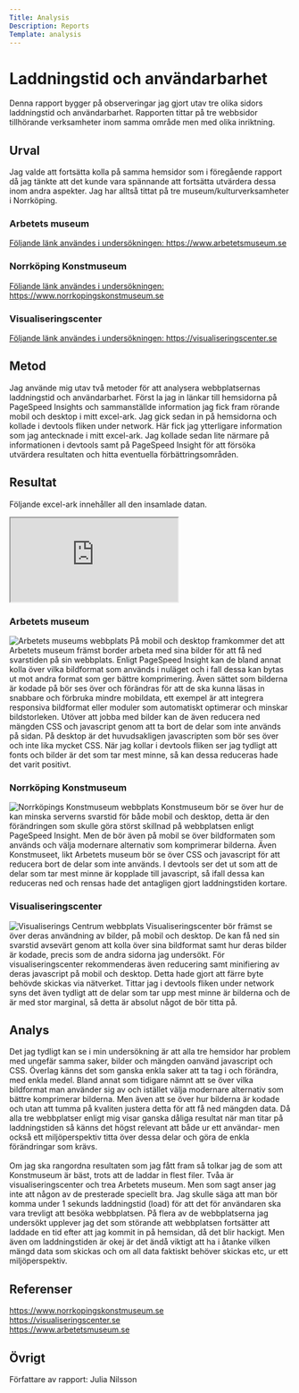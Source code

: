 ```yaml
---
Title: Analysis
Description: Reports
Template: analysis
---
```


Laddningstid och användarbarhet
=======================

Denna rapport bygger på observeringar jag gjort utav tre olika sidors laddningstid och användarbarhet. Rapporten tittar på tre webbsidor tillhörande verksamheter inom samma område men med olika inriktning.

Urval
-----------------------

Jag valde att fortsätta kolla på samma hemsidor som i föregående rapport då jag tänkte att det kunde vara spännande att fortsätta utvärdera dessa inom andra aspekter. Jag har alltså tittat på tre museum/kulturverksamheter i Norrköping.
<h3>Arbetets museum</h3>
<a href="https://www.arbetetsmuseum.se">Följande länk användes i undersökningen: https://www.arbetetsmuseum.se</a>

<h3>Norrköping Konstmuseum</h3>
<a href="https://www.norrkopingskonstmuseum.se">Följande länk användes i undersökningen: https://www.norrkopingskonstmuseum.se</a>

<h3>Visualiseringscenter</h3>
<a href="https://visualiseringscenter.se">Följande länk användes i undersökningen: https://visualiseringscenter.se</a>

Metod
-----------------------

Jag använde mig utav två metoder för att analysera webbplatsernas laddningstid och användarbarhet. Först la jag in länkar till hemsidorna på PageSpeed Insights och sammanställde information jag fick fram rörande mobil och desktop i mitt excel-ark. Jag gick sedan in på hemsidorna och kollade i devtools fliken under network. Här fick jag ytterligare information som jag antecknade i mitt excel-ark. Jag kollade sedan lite närmare på informationen i devtools samt på PageSpeed Insight för att försöka utvärdera resultaten och hitta eventuella förbättringsområden.

Resultat
-----------------------

Följande excel-ark innehåller all den insamlade datan.
<iframe class="excel-results" src="https://docs.google.com/spreadsheets/d/e/2PACX-1vTgpEuLSxpNE2FgUnnmpBgFOr-kszAcZZHcDwtDbteRwD-Qp4IA07cQtjtG2kBqfnS3oixmu1IUddVp/pubhtml?gid=0&amp;single=true&amp;widget=true&amp;headers=false"></iframe>

<h3>Arbetets museum</h3>
<img src="%base_url%/content/analysis/img/arbetsmuseet.png" alt="Arbetets museums webbplats">
På mobil och desktop framkommer det att Arbetets museum främst border arbeta med sina bilder för att få ned svarstiden på sin webbplats. Enligt PageSpeed Insight kan de bland annat kolla över vilka bildformat som används i nuläget och i fall dessa kan bytas ut mot andra format som ger bättre komprimering. Även sättet som bilderna är kodade på bör ses över och förändras för att de ska kunna läsas in snabbare och förbruka mindre mobildata, ett exempel är att integrera responsiva bildformat eller moduler som automatiskt optimerar och minskar bildstorleken. Utöver att jobba med bilder kan de även reducera ned mängden CSS och javascript genom att ta bort de delar som inte används på sidan. På desktop är det huvudsakligen javascripten som bör ses över och inte lika mycket CSS. När jag kollar i devtools fliken ser jag tydligt att fonts och bilder är det som tar mest minne, så kan dessa reduceras hade det varit positivt.

<h3>Norrköping Konstmuseum</h3>
<img src="%base_url%/content/analysis/img/konstmuseet.png" alt="Norrköpings Konstmuseum webbplats">
Konstmuseum bör se över hur de kan minska serverns svarstid för både mobil och desktop, detta är den förändringen som skulle göra störst skillnad på webbplatsen enligt PageSpeed Insight. Men de bör även på mobil se över bildformaten som används och välja modernare alternativ som komprimerar bilderna. Även Konstmuseet, likt Arbetets museum bör se över CSS och javascript för att reducera bort de delar som inte används. I devtools ser det ut som att de delar som tar mest minne är kopplade till javascript, så ifall dessa kan reduceras ned och rensas hade det antagligen gjort laddningstiden kortare.

<h3>Visualiseringscenter</h3>
<img src="%base_url%/content/analysis/img/visualiseringsc.png" alt="Visualiserings Centrum webbplats">
Visualiseringscenter bör främst se över deras användning av bilder, på mobil och desktop. De kan få ned sin svarstid avsevärt genom att kolla över sina bildformat samt hur deras bilder är kodade, precis som de andra sidorna jag undersökt. För visualiseringscenter rekommenderas även reducering samt minifiering av deras javascript på mobil och desktop. Detta hade gjort att färre byte behövde skickas via nätverket. Tittar jag i devtools fliken under network syns det även tydligt att de delar som tar upp mest minne är bilderna och de är med stor marginal, så detta är absolut något de bör titta på.

Analys
-----------------------

Det jag tydligt kan se i min undersökning är att alla tre hemsidor har problem med ungefär samma saker, bilder och mängden oanvänd javascript och CSS. Överlag känns det som ganska enkla saker att ta tag i och förändra, med enkla medel. Bland annat som tidigare nämnt att se över vilka bildformat man använder sig av och istället välja modernare alternativ som bättre komprimerar bilderna. Men även att se över hur bilderna är kodade och utan att tumma på kvaliten justera detta för att få ned mängden data. Då alla tre webbplatser enligt mig visar ganska dåliga resultat när man titar på laddningstiden så känns det högst relevant att både ur ett användar- men också ett miljöperspektiv titta över dessa delar och göra de enkla förändringar som krävs.<br><br>
Om jag ska rangordna resultaten som jag fått fram så tolkar jag de som att Konstmuseum är bäst, trots att de laddar in flest filer. Tvåa är visualiseringscenter och trea Arbetets museum. Men som sagt anser jag inte att någon av de presterade speciellt bra. Jag skulle säga att man bör komma under 1 sekunds laddningstid (load) för att det för användaren ska vara trevligt att besöka webbplatsen. På flera av de webbplatserna jag undersökt upplever jag det som störande att webbplatsen fortsätter att laddade en tid efter att jag kommit in på hemsidan, då det blir hackigt. Men även om laddningstiden är okej är det ändå viktigt att ha i åtanke vilken mängd data som skickas och om all data faktiskt behöver skickas etc, ur ett miljöperspektiv.

Referenser
-----------------------

https://www.norrkopingskonstmuseum.se<br>
https://visualiseringscenter.se<br>
https://www.arbetetsmuseum.se<br>

Övrigt
-----------------------

Författare av rapport: Julia Nilsson